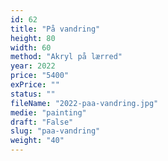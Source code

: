 ```yaml
---
id: 62
title: "På vandring"
height: 80
width: 60
method: "Akryl på lærred"
year: 2022
price: "5400"
exPrice: ""
status: ""
fileName: "2022-paa-vandring.jpg"
medie: "painting"
draft: "False"
slug: "paa-vandring"
weight: "40"
---
```

